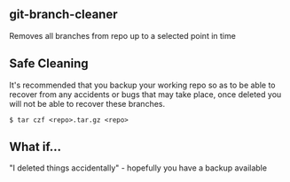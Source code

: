 git-branch-cleaner
------------------
Removes all branches from repo up to a selected point in time


Safe Cleaning
-------------

It's recommended that you backup your working repo so as to be able to recover from any accidents or bugs that may take place, once deleted you will not be able to recover these branches.

```
$ tar czf <repo>.tar.gz <repo>
```


What if...
----------
"I deleted things accidentally" - hopefully you have a backup available

